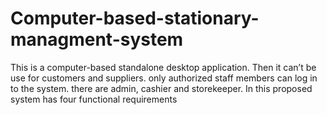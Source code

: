 # Computer-based-stationary-managment-system
This is a computer-based standalone desktop application. Then it can’t be use for customers  and suppliers. only authorized staff members can log in to the system. there are admin, cashier  and storekeeper. In this proposed system has four functional requirements 
